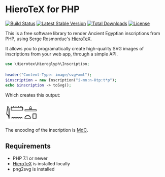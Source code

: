 # HieroTeX for PHP

[![Build Status](https://travis-ci.org/hierotex/hierotex-php.svg?branch=master)](https://travis-ci.org/hierotex/hierotex-php) [![Latest Stable Version](https://poser.pugx.org/hierotex/hierotex-php/v/stable)](https://packagist.org/packages/hierotex/hierotex-php)
[![Total Downloads](https://poser.pugx.org/hierotex/hierotex-php/downloads)](https://packagist.org/packages/hierotex/hierotex-php)
[![License](https://poser.pugx.org/hierotex/hierotex-php/license)](https://packagist.org/packages/hierotex/hierotex-php)

This is a free software library to render Ancient Egyptian inscriptions from PHP, using Serge Rosmorduc's [HieroTeX](https://github.com/hierotex/hierotex).

It allows you to programatically create high-quality SVG images of inscriptions from your web app, through a simple API.

```php
use \Hierotex\Hieroglyph\Inscription;

header("Content-Type: image/svg+xml");
$inscription = new Inscription("i-mn:n-Htp:t*p");
echo $inscription -> toSvg();
```

Which creates this output:

![Image of i-mn:n-Htp:t*p](https://raw.githubusercontent.com/hierotex/hierotex-php/master/example/svg-to-stdout.svg?sanitize=true)

The encoding of the inscription is [MdC](https://en.wikipedia.org/wiki/Manuel_de_Codage).

## Requirements

- PHP 7.1 or newer
- [HieroTeX](https://github.com/hierotex/hierotex) is installed locally
- png2svg is installed
